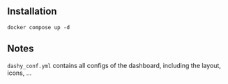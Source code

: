 ## Installation
`docker compose up -d`

## Notes
`dashy_conf.yml` contains all configs of the dashboard, including the layout, icons, ...
